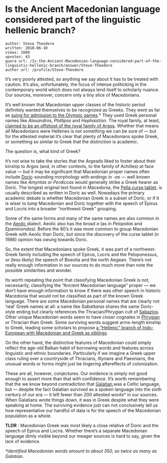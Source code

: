 # Is the Ancient Macedonian language considered part of the linguistic hellenic branch?

	author: Steve Theodore
	written: 2018-06-10
	views: 1689
	upvotes: 43
	quora url: /Is-the-Ancient-Macedonian-language-considered-part-of-the-linguistic-hellenic-branch/answer/Steve-Theodore
	author url: /profile/Steve-Theodore


It’s very poorly attested, so anything we say about it has to be treated with caution. It’s also, unfortunately, the focus of intense politicking in the contemporary world which does not always lend itself to scholarly nuance. Our sources, moreover, concern only a tiny slice of Macedonians.

It’s well known that Macedonian upper classes of the historic period definitely wanted themselves to be recognized as Greeks. They went as far as [suing for admission to the Olympic games](https://en.wikipedia.org/wiki/Alexander_I_of_Macedon).* They used Greek personal names like _Alexandros, Phillipos_ and _Hephaistíon._ The royal family, at least,[ claimed to be an offshoot of the royal family of Argos](https://en.wikipedia.org/wiki/Argead_dynasty). Whether that means _all_  Macedonians were Hellenes is not something we can be sure of — but for the attested material it’s clear that plenty of Macedonians spoke Greek, or something so similar to Greek that the distinction is academic.

The question is, what kind of Greek?

It’s not wise to take the stories that the Argeads liked to foster about their kinship to Argos (and, in other contexts, to the family of Achilles) at face value — but it may be significant that Macedonian proper names often include [Doric](https://en.wikipedia.org/wiki/Doric_Greek)-sounding morphology with endings in _-as —_ well known names like _Amyntas_  or _Perdiccas_ would generally strike a Greek hearer as Doric. The longest original text found in Macedonia, the [Pella curse tablet,](https://en.wikipedia.org/wiki/Pella_curse_tablet) is usually described as written in Doric as well. Nowadays the primary academic debate is whether Macedonian Greek is a subset of Doric, or if it is wiser to lump Macedonian and Doric together with the speech of Epirus and Locris into a broader “northwest Greek” grouping.

Some of the same forms and many of the same names are also common in the [Aeolic ](https://en.wikipedia.org/wiki/Aeolic_Greek)dialect. Aeolic also has the broad _a_  (as in _Pelopidas_ and _Epaminondas)._ Before the 80’s it was more common to group Macedonian Greek with Aeolic than Doric, but since the discovery of the curse tablet (n 1986) opinion has swung towards Doric.

So, the extent that Macedonians spoke Greek, it was part of a northwest-Greek family including the speech of Epirus, Locris and the Peloponessus, or (less likely) the speech of Boeotia and the north Aegean. There’s not really enough information in our sources to do much more than note the possible similarities and wonder.

Its worth repeating the point that classifying Macedonian Greek is not, necessarily, classifying the “Ancient Macedonian language” proper — we don’t have enough information to know if there was other speech in historic Macedonia that would not be classified as part of the known Greek language. There are some Macedonian personal names that are clearly not ‘real’ Greek names at all: a name like _Sabattaras_ shares the same Doric-style ending but clearly references the Thracian/Phrygian cult of [Sabazios](https://en.wikipedia.org/wiki/Sabazios). Other unique Macedonian words seem to have closer cognates in [Phrygian](https://en.wikipedia.org/wiki/Phrygian_language) or Thracian than Greek. Some surviving words suggest arms-length kinship to Greek, leading some scholars to propose [a “Hellenic” branch of Indo-European with Macedonian and Greek as siblings](https://www.asc.ohio-state.edu/joseph.1/articles/gancient.htm).

On the other hand, the distinctive features of Macedonian could simply reflect the age-old Balkan habit of borrowing words and features across linguistic and ethnic boundaries. Particularly if we imagine a Greek upper class ruling over a countryside of Thracians, Illyrians and Paeonians, the unusual words or forms might just be lingering aftereffects of colonization.

These are all, however, conjectures. Our evidence is simply not good enough to assert more than that with confidence. It’s worth remembering that the we know beyond contradiction that [Galatian ](https://en.wikipedia.org/wiki/Galatian_language)was a Celtic language, but — despite the fact Galatian survived as a spoken language into the sixth century of our era — it left fewer than 200 attested words* in our sources. When Galatians wrote things down, it was in Greek despite what they were speaking at home. The surviving evidence just can not conclusively tell us how representative our handful of data is for the speech of the Macedonian population as a whole.

__TLDR__ : Macedonian Greek was most likely a close relative of Doric and the speech of Epirus and Locris. Whether there’s a separate Macedonian language dimly visible beyond our meager sources is hard to say, given the lack of evidence.



_*identified Macedonian words amount to about 350, so twice as many as Galatian._ 


